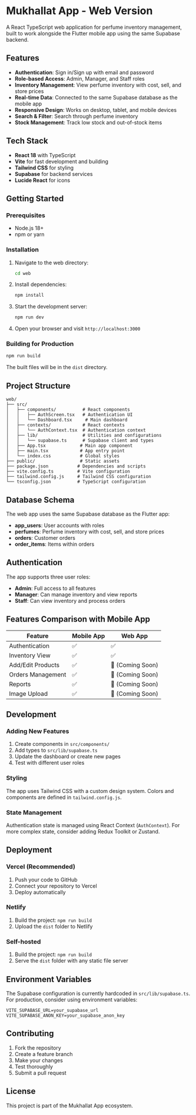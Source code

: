 # Mukhallat App - Web Version

A React TypeScript web application for perfume inventory management, built to work alongside the Flutter mobile app using the same Supabase backend.

## Features

- **Authentication**: Sign in/Sign up with email and password
- **Role-based Access**: Admin, Manager, and Staff roles
- **Inventory Management**: View perfume inventory with cost, sell, and store prices
- **Real-time Data**: Connected to the same Supabase database as the mobile app
- **Responsive Design**: Works on desktop, tablet, and mobile devices
- **Search & Filter**: Search through perfume inventory
- **Stock Management**: Track low stock and out-of-stock items

## Tech Stack

- **React 18** with TypeScript
- **Vite** for fast development and building
- **Tailwind CSS** for styling
- **Supabase** for backend services
- **Lucide React** for icons

## Getting Started

### Prerequisites

- Node.js 18+ 
- npm or yarn

### Installation

1. Navigate to the web directory:
   ```bash
   cd web
   ```

2. Install dependencies:
   ```bash
   npm install
   ```

3. Start the development server:
   ```bash
   npm run dev
   ```

4. Open your browser and visit `http://localhost:3000`

### Building for Production

```bash
npm run build
```

The built files will be in the `dist` directory.

## Project Structure

```
web/
├── src/
│   ├── components/          # React components
│   │   ├── AuthScreen.tsx   # Authentication UI
│   │   └── Dashboard.tsx     # Main dashboard
│   ├── contexts/            # React contexts
│   │   └── AuthContext.tsx  # Authentication context
│   ├── lib/                 # Utilities and configurations
│   │   └── supabase.ts      # Supabase client and types
│   ├── App.tsx             # Main app component
│   ├── main.tsx            # App entry point
│   └── index.css           # Global styles
├── public/                 # Static assets
├── package.json           # Dependencies and scripts
├── vite.config.ts         # Vite configuration
├── tailwind.config.js     # Tailwind CSS configuration
└── tsconfig.json          # TypeScript configuration
```

## Database Schema

The web app uses the same Supabase database as the Flutter app:

- **app_users**: User accounts with roles
- **perfumes**: Perfume inventory with cost, sell, and store prices
- **orders**: Customer orders
- **order_items**: Items within orders

## Authentication

The app supports three user roles:

- **Admin**: Full access to all features
- **Manager**: Can manage inventory and view reports
- **Staff**: Can view inventory and process orders

## Features Comparison with Mobile App

| Feature | Mobile App | Web App |
|---------|------------|---------|
| Authentication | ✅ | ✅ |
| Inventory View | ✅ | ✅ |
| Add/Edit Products | ✅ | 🔄 (Coming Soon) |
| Orders Management | ✅ | 🔄 (Coming Soon) |
| Reports | ✅ | 🔄 (Coming Soon) |
| Image Upload | ✅ | 🔄 (Coming Soon) |

## Development

### Adding New Features

1. Create components in `src/components/`
2. Add types to `src/lib/supabase.ts`
3. Update the dashboard or create new pages
4. Test with different user roles

### Styling

The app uses Tailwind CSS with a custom design system. Colors and components are defined in `tailwind.config.js`.

### State Management

Authentication state is managed using React Context (`AuthContext`). For more complex state, consider adding Redux Toolkit or Zustand.

## Deployment

### Vercel (Recommended)

1. Push your code to GitHub
2. Connect your repository to Vercel
3. Deploy automatically

### Netlify

1. Build the project: `npm run build`
2. Upload the `dist` folder to Netlify

### Self-hosted

1. Build the project: `npm run build`
2. Serve the `dist` folder with any static file server

## Environment Variables

The Supabase configuration is currently hardcoded in `src/lib/supabase.ts`. For production, consider using environment variables:

```env
VITE_SUPABASE_URL=your_supabase_url
VITE_SUPABASE_ANON_KEY=your_supabase_anon_key
```

## Contributing

1. Fork the repository
2. Create a feature branch
3. Make your changes
4. Test thoroughly
5. Submit a pull request

## License

This project is part of the Mukhallat App ecosystem.


